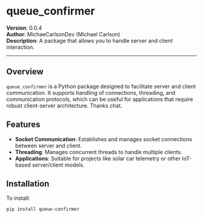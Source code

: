 # queue_confirmer

**Version**: 0.0.4  
**Author**: MichaeCarlsonDev (Michael Carlson)  
**Description**: A package that allows you to handle server and client interaction.

---

## Overview

`queue_confirmer` is a Python package designed to facilitate server and client communication. It supports handling of connections, threading, and communication protocols, which can be useful for applications that require robust client-server architecture. Thanks chat.

## Features

- **Socket Communication**: Establishes and manages socket connections between server and client.
- **Threading**: Manages concurrent threads to handle multiple clients.
- **Applications**: Suitable for projects like solar car telemetry or other IoT-based server/client models.

## Installation

To install:

```bash
pip install queue-confirmer
